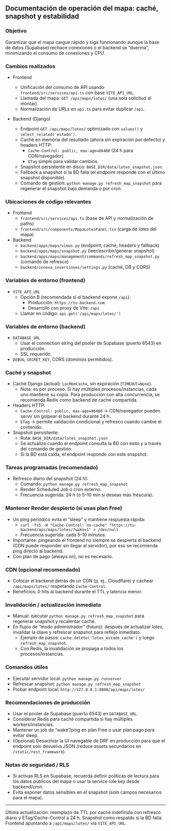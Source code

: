 ## Documentación de operación del mapa: caché, snapshot y estabilidad

### Objetivo
Garantizar que el mapa cargue rápido y siga funcionando aunque la base de datos (Supabase) rechace conexiones o el backend se “duerma”, minimizando el consumo de conexiones y CPU.

### Cambios realizados
- Frontend
  - Unificación del consumo de API usando `frontend/src/services/api.ts` con base `VITE_API_URL`.
  - Llamada del mapa: `GET /api/maps/lotes/` (una sola solicitud al montar).
  - Normalización de URLs en `api.ts` para evitar duplicar `/api`.

- Backend (Django)
  - Endpoint `GET /api/maps/lotes/` optimizado con `values()` y `select_related('estado')`.
  - Caché en memoria del resultado (ahora sin expiración por defecto) y headers HTTP:
    - `Cache-Control: public, max-age=86400` (24 h para CDN/navegador)
    - `ETag` simple para validar cambios.
  - Snapshot persistente en disco: `BASE_DIR/data/lotes_snapshot.json`.
  - Fallback a snapshot si la BD falla (el endpoint responde con el último snapshot disponible).
  - Comando de gestión: `python manage.py refresh_map_snapshot` para regenerar el snapshot bajo demanda o por cron.

### Ubicaciones de código relevantes
- Frontend
  - `frontend/src/services/api.ts` (base de API y normalización de paths)
  - `frontend/src/components/MapaLotesPanel.tsx` (carga de lotes del mapa)
- Backend
  - `backend/apps/maps/views.py` (endpoint, caché, headers y fallback)
  - `backend/apps/maps/snapshot.py` (leer/escribir/generar snapshot)
  - `backend/apps/maps/management/commands/refresh_map_snapshot.py` (comando de refresco)
  - `backend/innova_inversiones/settings.py` (caché, DB y CORS)

### Variables de entorno (frontend)
- `VITE_API_URL`
  - Opción B (recomendada si el backend expone `/api`):
    - Producción: `https://tu-backend.com`
    - Desarrollo con proxy de Vite: `/api`
  - Llamar en código: `api.get('/api/maps/lotes/')`

### Variables de entorno (backend)
- `DATABASE_URL`
  - Usar el connection string del pooler de Supabase (puerto 6543) en producción.
  - SSL requerido.
- `DEBUG`, `SECRET_KEY`, CORS (dominios permitidos).

### Caché y snapshot
- Caché Django (actual): `LocMemCache`, sin expiración (`TIMEOUT=None`).
  - Nota: es por proceso. Si hay múltiples procesos/instancias, cada uno mantiene su copia. Para producción con alta concurrencia, se recomienda Redis como backend de caché compartida.
- Headers HTTP:
  - `Cache-Control: public, max-age=86400` → CDN/navegador pueden servir sin golpear el backend durante 24 h.
  - `ETag` → permite validación condicional y refresco cuando cambie el contenido.
- Snapshot persistente:
  - Ruta: `BASE_DIR/data/lotes_snapshot.json`
  - Se actualiza cuando el endpoint consulta la BD con éxito y a través del comando de gestión.
  - Si la BD está caída, el endpoint responde con este snapshot.

### Tareas programadas (recomendado)
- Refresco diario del snapshot (24 h):
  - Comando: `python manage.py refresh_map_snapshot`
  - Render Scheduled Job o cron externo.
  - Frecuencia sugerida: 24 h (o 5–10 min si deseas más frescura).

### Mantener Render despierto (si usas plan Free)
- Un ping periódico evita el “sleep” y mantiene respuesta rápida:
  - `curl -fsS -H "Cache-Control: no-cache" "https://tu-backend/api/maps/lotes/?wake=1" > /dev/null`
  - Frecuencia sugerida: cada 5–10 minutos.
- Importante: pingeando el frontend no siempre se despierta el backend (CDN puede responder sin llegar al servidor), por eso se recomienda ping directo al backend.
- Con plan de pago (always on), no es necesario.

### CDN (opcional recomendado)
- Colocar el backend detrás de un CDN (p. ej., Cloudflare) y cachear `/api/maps/lotes/` respetando `Cache-Control`.
- Beneficios: 0 hits al backend durante el TTL y latencia menor.

### Invalidación / actualización inmediata
- Manual: ejecutar `python manage.py refresh_map_snapshot` para regenerar snapshot y recalentar caché.
- En flujos de “modo administrador” (futuro): después de actualizar lotes, invalidar la clave y refrescar snapshot para reflejo inmediato.
  - Ejemplo de pasos: `cache.delete('lotes_estado_cache')` y luego `refresh_map_snapshot`.
  - Con Redis, la invalidación se propaga a todos los procesos/instancias.

### Comandos útiles
- Ejecutar servidor local: `python manage.py runserver`
- Refrescar snapshot: `python manage.py refresh_map_snapshot`
- Probar endpoint local: `http://127.0.0.1:8000/api/maps/lotes/`

### Recomendaciones de producción
- Usar el pooler de Supabase (puerto 6543) en `DATABASE_URL`.
- Considerar Redis para caché compartida si hay múltiples workers/instancias.
- Mantener un job de “wake”/ping en plan Free o usar plan pago para evitar sleep.
- (Opcional) Desactivar la UI navegable de DRF en producción para que el endpoint solo devuelva JSON (reduce assets secundarios en `/static/rest_framework`).

### Notas de seguridad / RLS
- Si activas RLS en Supabase, recuerda definir políticas de lectura para los datos públicos del mapa o usar la service role key desde backend/cron.
- Evita exponer datos sensibles en el snapshot (solo campos necesarios para el mapa).

---
Última actualización: reemplazo de TTL por caché indefinida con refresco diario y ETag/Cache-Control a 24 h. Snapshot como respaldo si la BD falla. Frontend apuntando a `/api/maps/lotes/` vía `VITE_API_URL`.


